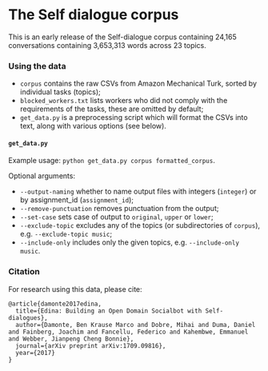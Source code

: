 # The Self dialogue corpus
This is an early release of the Self-dialogue corpus containing 24,165 conversations containing 3,653,313 words across 23 topics.

### Using the data
* `corpus` contains the raw CSVs from Amazon Mechanical Turk, sorted by individual tasks (topics);
* `blocked_workers.txt` lists workers who did not comply with the requirements of the tasks, these are omitted by default;
* `get_data.py` is a preprocessing script which will format the CSVs into text, along with various options (see below).

#### `get_data.py`
Example usage: `python get_data.py corpus formatted_corpus`.

Optional arguments:
* `--output-naming` whether to name output files with integers (`integer`) or by assignment_id (`assignment_id`);
* `--remove-punctuation` removes punctuation from the output;
* `--set-case` sets case of output to `original`, `upper` or `lower`;
* `--exclude-topic` excludes any of the topics (or subdirectories of `corpus`), e.g. `--exclude-topic music`;
* `--include-only` includes only the given topics, e.g. `--include-only music`.

### Citation
For research using this data, please cite:
```
@article{damonte2017edina,
  title={Edina: Building an Open Domain Socialbot with Self-dialogues},
  author={Damonte, Ben Krause Marco and Dobre, Mihai and Duma, Daniel and Fainberg, Joachim and Fancellu, Federico and Kahembwe, Emmanuel and Webber, Jianpeng Cheng Bonnie},
  journal={arXiv preprint arXiv:1709.09816},
  year={2017}
}
```
